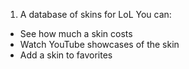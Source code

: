 1. A database of skins for LoL
You can:
- See how much a skin costs
- Watch YouTube showcases of the skin
- Add a skin to favorites 